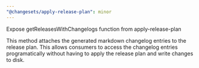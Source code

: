 ```yaml
---
"@changesets/apply-release-plan": minor
---
```


Expose getReleasesWithChangelogs function from apply-release-plan

This method attaches the generated markdown changelog entries to the release plan. This allows consumers to access the changelog entries programatically without having to apply the release plan and write changes to disk.
